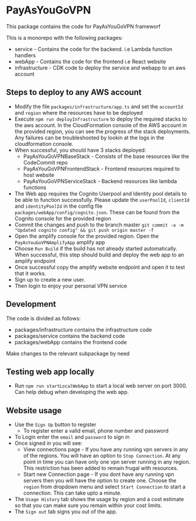 # PayAsYouGoVPN
This package contains the code for PayAsYouGoVPN frameworf

This is a monorepo with the following packages:
* service - Contains the code for the backend. i.e Lambda function handlers
* webApp - Contains the code for the frontend i.e React website
* infrastructure - CDK code to deploy the service and webapp to an aws account

## Steps to deploy to any AWS account
* Modify the file `packages/infrastructure/app.ts` and set the `accountId` and `region` where the resources have to be deployed
* Execute `npm run deployInfrastructure` to deploy the required stacks to the aws account. In the CloudFormation console of the AWS account in the provided region, you can see the progress of the stack deployments. Any failures can be troubleshooted by lookin at the logs in the cloudformation console.
* When successful, you should have 3 stacks deployed:
    * PayAsYouGoVPNBaseStack - Consists of the base resources like the CodeCommit repo
    * PayAsYouGoVPNFrontendStack - Frontend resources required to host website
    * PayAsYouGoVPNServiceStack - Backend resources like lambda functions
* The Web app requires the Cognito Userpool and Identity pool details to be able to function successfully. Please update the `userPoolId`, `clientId` and `identityPoolId` in the config file `packages/webApp/config/cognito.json`. These can be found from the Cognito console for the provided region
* Commit the changes and push to the branch master `git commit -a -m "Updated cognito config" && git push origin master -f`
* Open the amplify console for the provided region. Open the `PayAsYouGoVPNAmplifyApp` amplify app
* Choose `Run Build` if the build has not already started automatically. When successful, this step should build and deploy the web app to an amplify endpoint
* Once successful copy the amplify website endpoint and open it to test that it works.
* Sign up to create a new user.
* Then login to enjoy your personal VPN service

## Development

The code is divided as follows:

* packages/infrastructure contains the infrastructure code
* packages/service contains the backend code
* packages/webApp contains the frontend code

Make changes to the relevant subpackage by need

## Testing web app locally

* Run `npm run startLocalWebApp` to start a local web server on port 3000. Can help debug when developing the web app.

## Website usage
* Use the `Sign Up` button to register
    * To register enter a valid email, phone number and password
* To Login enter the `email` and `password` to sign in
* Once signed in you will see:
    * View connections page - If you have any running vpn servers in any of the regions. You will have an option to `Stop Connection`. At any point in time you can have only one vpn server running in any region. This restriction has been added to remain frugal with resources.
    * Start new Connection page - If you dont have any running vpn servers then you will have the option to create one. Choose the `region` from dropdown menu and select `Start Connection` to start a connection. This can take upto a minute.
* The `Usage History` tab shows the usage by region and a cost estimate so that you can make sure you remain within your cost limits.
* The `Sign out` tab signs you out of the app.